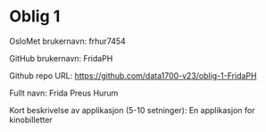 Oblig 1
=======
OsloMet brukernavn: frhur7454

GitHub brukernavn: FridaPH

Github repo URL: https://github.com/data1700-v23/oblig-1-FridaPH 

Fullt navn: Frida Preus Hurum

Kort beskrivelse av applikasjon (5-10 setninger): En applikasjon for 
kinobilletter
